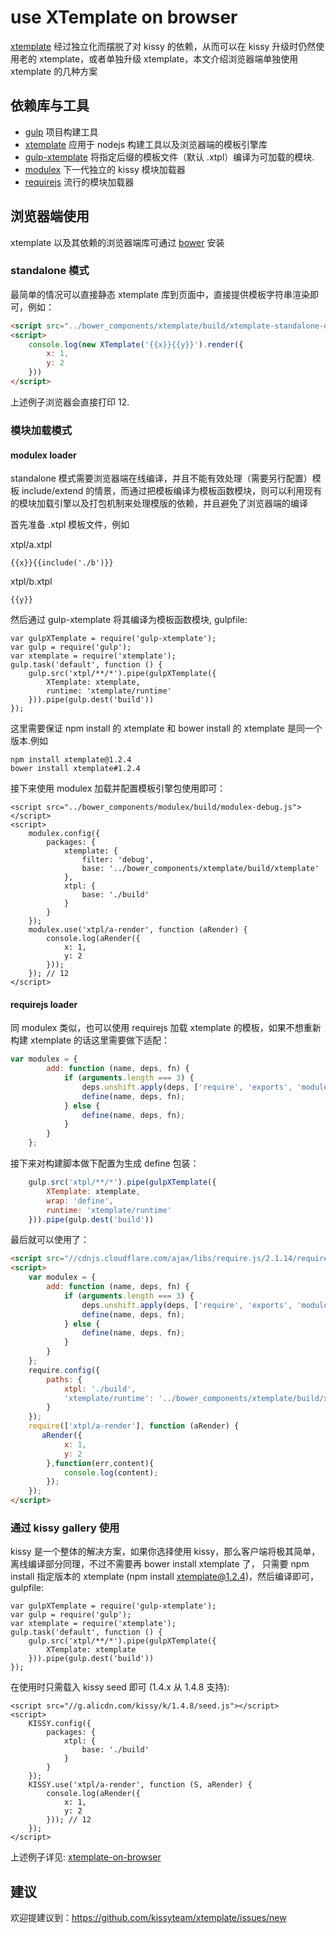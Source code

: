 # use XTemplate on browser

[xtemplate](https://github.com/kissyteam/xtemplate) 经过独立化而摆脱了对 kissy 的依赖，从而可以在 kissy 升级时仍然使用老的 xtemplate，或者单独升级 xtemplate，本文介绍浏览器端单独使用 xtemplate 的几种方案

## 依赖库与工具

* [gulp](https://github.com/gulpjs/gulp/) 项目构建工具
* [xtemplate](https://github.com/kissyteam/xtemplate) 应用于 nodejs 构建工具以及浏览器端的模板引擎库
* [gulp-xtemplate](https://github.com/kissyteam/gulp-xtemplate) 将指定后缀的模板文件（默认 .xtpl）编译为可加载的模块.
* [modulex](https://github.com/kissyteam/modulex) 下一代独立的 kissy 模块加载器
* [requirejs](https://github.com/jrburke/requirejs) 流行的模块加载器

## 浏览器端使用

xtemplate 以及其依赖的浏览器端库可通过 [bower](https://github.com/bower/bower) 安装

### standalone 模式

最简单的情况可以直接静态 xtemplate 库到页面中，直接提供模板字符串渲染即可，例如：

```html
<script src="../bower_components/xtemplate/build/xtemplate-standalone-debug.js"></script>
<script>
    console.log(new XTemplate('{{x}}{{y}}').render({
        x: 1,
        y: 2
    }))
</script>
```

上述例子浏览器会直接打印 12.

### 模块加载模式

#### modulex loader

standalone 模式需要浏览器端在线编译，并且不能有效处理（需要另行配置）模板 include/extend 的情景，而通过把模板编译为模板函数模块，则可以利用现有的模块加载引擎以及打包机制来处理模版的依赖，并且避免了浏览器端的编译

首先准备 .xtpl 模板文件，例如

xtpl/a.xtpl
```
{{x}}{{include('./b')}}
```

xtpl/b.xtpl
```
{{y}}
```

然后通过 gulp-xtemplate 将其编译为模板函数模块, gulpfile:
```
var gulpXTemplate = require('gulp-xtemplate');
var gulp = require('gulp');
var xtemplate = require('xtemplate');
gulp.task('default', function () {
    gulp.src('xtpl/**/*').pipe(gulpXTemplate({
        XTemplate: xtemplate,
        runtime: 'xtemplate/runtime'
    })).pipe(gulp.dest('build'))
});
```

这里需要保证 npm install 的 xtemplate 和 bower install 的 xtemplate 是同一个版本.例如

```
npm install xtemplate@1.2.4
bower install xtemplate#1.2.4
```

接下来使用 modulex 加载并配置模板引擎包使用即可：
```
<script src="../bower_components/modulex/build/modulex-debug.js"></script>
<script>
    modulex.config({
        packages: {
            xtemplate: {
                filter: 'debug',
                base: '../bower_components/xtemplate/build/xtemplate'
            },
            xtpl: {
                base: './build'
            }
        }
    });
    modulex.use('xtpl/a-render', function (aRender) {
        console.log(aRender({
            x: 1,
            y: 2
        }));
    }); // 12
</script>
```

#### requirejs loader

同 modulex 类似，也可以使用 requirejs 加载 xtemplate 的模板，如果不想重新构建 xtemplate 的话这里需要做下适配：

```javascript
var modulex = {
        add: function (name, deps, fn) {
            if (arguments.length === 3) {
                deps.unshift.apply(deps, ['require', 'exports', 'module']);
                define(name, deps, fn);
            } else {
                define(name, deps, fn);
            }
        }
    };
```

接下来对构建脚本做下配置为生成 define 包装：

```javascript
    gulp.src('xtpl/**/*').pipe(gulpXTemplate({
        XTemplate: xtemplate,
        wrap: 'define',
        runtime: 'xtemplate/runtime'
    })).pipe(gulp.dest('build'))
```

最后就可以使用了：

```html
<script src="//cdnjs.cloudflare.com/ajax/libs/require.js/2.1.14/require.js"></script>
<script>
    var modulex = {
        add: function (name, deps, fn) {
            if (arguments.length === 3) {
                deps.unshift.apply(deps, ['require', 'exports', 'module']);
                define(name, deps, fn);
            } else {
                define(name, deps, fn);
            }
        }
    };
    require.config({
        paths: {
            xtpl: './build',
            'xtemplate/runtime': '../bower_components/xtemplate/build/xtemplate/runtime-debug'
        }
    });
    require(['xtpl/a-render'], function (aRender) {
       aRender({
            x: 1,
            y: 2
        },function(err,content){
            console.log(content);
        });
    });
</script>
```

### 通过 kissy gallery 使用

kissy 是一个整体的解决方案，如果你选择使用 kissy，那么客户端将极其简单，离线编译部分同理，不过不需要再 bower install xtemplate 了，
只需要 npm install 指定版本的 xtemplate (npm install xtemplate@1.2.4)，然后编译即可，gulpfile:

```
var gulpXTemplate = require('gulp-xtemplate');
var gulp = require('gulp');
var xtemplate = require('xtemplate');
gulp.task('default', function () {
    gulp.src('xtpl/**/*').pipe(gulpXTemplate({
        XTemplate: xtemplate
    })).pipe(gulp.dest('build'))
});
```

在使用时只需载入 kissy seed 即可 (1.4.x 从 1.4.8 支持):

```
<script src="//g.alicdn.com/kissy/k/1.4.8/seed.js"></script>
<script>
    KISSY.config({
        packages: {
            xtpl: {
                base: './build'
            }
        }
    });
    KISSY.use('xtpl/a-render', function (S, aRender) {
        console.log(aRender({
            x: 1,
            y: 2
        })); // 12
    });
</script>
```

上述例子详见: [xtemplate-on-browser](https://github.com/yiminghe/xtemplate-on-browser)

## 建议

欢迎提建议到：https://github.com/kissyteam/xtemplate/issues/new
